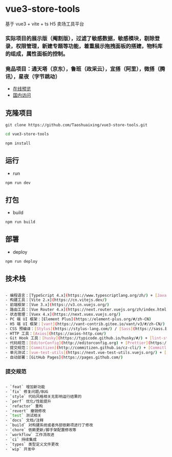 <!--
 * @Descripttion:
 * @version:
 * @Author: 陶帅星
 * @Date: 2023-07-12 11:08:54
 * @LastEditors: 陶帅星
 * @LastEditTime: 2023-07-12 18:20:08
-->

# vue3-store-tools

基于 vue3 + vite + ts H5 卖场工具平台

### 实际项目的展示版（阉割版），过滤了敏感数据，敏感模块，剔除登录，权限管理，新建专题等功能，着重展示拖拽面板的搭建，物料库的组成，属性面板的控制。

### 竟品项目：通天塔（京东），鲁班（政采云），宜搭（阿里），微搭（腾讯），星夜（字节跳动）

- [在线预览](https://taoshuaixing.github.io/vue3-store-tools/#/)
- [国内访问](http://www.tsxweb.cn/vue3-store-tools/#/)

## 克隆项目

```shell
git clone https://github.com/Taoshuaixing/vue3-store-tools.git

```

```bash
cd vue3-store-tools

npm install

```

## 运行

- run

```bash
npm run dev
```

## 打包

- build

```bash
npm run build
```

## 部署

- deploy

```bash
npm run deploy
```

## 技术栈

```bash

- 编程语言：[TypeScript 4.x](https://www.typescriptlang.org/zh/) + [JavaScript](https://www.javascript.com/)
- 构建工具：[Vite 2.x](https://cn.vitejs.dev/)
- 前端框架：[Vue 3.x](https://v3.cn.vuejs.org/)
- 路由工具：[Vue Router 4.x](https://next.router.vuejs.org/zh/index.html)
- 状态管理：[Vuex 4.x](https://next.vuex.vuejs.org/)
- PC 端 UI 框架：[Element Plus](https://element-plus.org/#/zh-CN)
- H5 端 UI 框架：[vant](https://vant-contrib.gitee.io/vant/v3/#/zh-CN/)
- CSS 预编译：[Stylus](https://stylus-lang.com/) / [Sass](https://sass.bootcss.com/documentation) / [Less](http://lesscss.cn/)
- HTTP 工具：[Axios](https://axios-http.com/)
- Git Hook 工具：[husky](https://typicode.github.io/husky/#/) + [lint-staged](https://github.com/okonet/lint-staged)
- 代码规范：[EditorConfig](http://editorconfig.org) + [Prettier](https://prettier.io/) + [ESLint](https://eslint.org/) + [Airbnb JavaScript Style Guide](https://github.com/airbnb/javascript#translation)
- 提交规范：[Commitizen](http://commitizen.github.io/cz-cli/) + [Commitlint](https://commitlint.js.org/#/)
- 单元测试：[vue-test-utils](https://next.vue-test-utils.vuejs.org/) + [jest](https://jestjs.io/) + [vue-jest](https://github.com/vuejs/vue-jest) + [ts-jest](https://kulshekhar.github.io/ts-jest/)
- 自动部署：[GitHub Pages](https://pages.github.com/)
```

### 提交规范

```bash

- `feat` 增加新功能
- `fix` 修复问题/BUG
- `style` 代码风格相关无影响运行结果的
- `perf` 优化/性能提升
- `refactor` 重构
- `revert` 撤销修改
- `test` 测试相关
- `docs` 文档/注释
- `build` 对构建系统或者外部依赖项进行了修改
- `chore` 依赖更新/脚手架配置修改等
- `workflow` 工作流改进
- `ci` 持续集成
- `types` 类型定义文件更改
- `wip` 开发中
```

